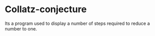 # Collatz-conjecture
Its a program used to display a number of steps required to reduce a number to one.
